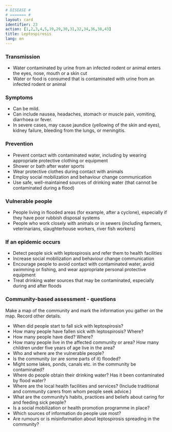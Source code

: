 ```yaml
---
# DISEASE #
# ======= #
layout: card
identifier: 23
action: [1,2,3,4,5,19,29,30,31,32,34,36,38,43]
title: Leptospirosis
lang: en
---
```


### Transmission

- Water contaminated by urine from an infected rodent or animal enters the eyes, nose, mouth or a skin cut
- Water or food is consumed that is contaminated with urine from an infected rodent or animal

### Symptoms

- Can be mild.
- Can include nausea, headaches, stomach or muscle pain, vomiting, diarrhoea or fever.
- In severe cases, may cause jaundice (yellowing of the skin and eyes), kidney failure, bleeding from the lungs, or meningitis.

### Prevention

- Prevent contact with contaminated water, including by wearing appropriate protective clothing or equipment
- Shower or bath after water sports
- Wear protective clothes during contact with animals
- Employ social mobilization and behaviour change communication
- Use safe, well-maintained sources of drinking water (that cannot be contaminated during a flood)

### Vulnerable people

- People living in flooded areas (for example, after a cyclone), especially if they have poor rubbish disposal systems
- People who work closely with animals or in sewers (including farmers, veterinarians, slaughterhouse workers, river fish workers)

### If an epidemic occurs

- Detect people sick with leptospirosis and refer them to health facilities
- Increase social mobilization and behaviour change communication
- Encourage people to avoid contact with contaminated water, avoid swimming or fishing, and wear appropriate personal protective equipment
- Treat drinking water sources that may be contaminated, especially during and after floods

### Community-based assessment - questions

Make a map of the community and mark the information you gather on the map. Record other details.
- When did people start to fall sick with leptospirosis?
- How many people have fallen sick with leptospirosis? Where?
- How many people have died? Where?
- How many people live in the affected community or area? How many children under five years of age live in the area?
- Who and where are the vulnerable people?
- Is the community (or are some parts of it) flooded?
- Might some lakes, ponds, canals etc. in the community be contaminated?
- Where do people obtain their drinking water? Has it been contaminated by flood water?
- Where are the local health facilities and services? (Include traditional and community carers from whom people seek advice.)
- What are the community’s habits, practices and beliefs about caring for and feeding sick people?
- Is a social mobilization or health promotion programme in place?
- Which sources of information do people use most?
- Are rumours or is misinformation about leptospirosis spreading in the community?
